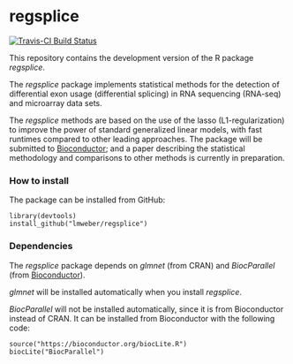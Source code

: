 regsplice
=========

[![Travis-CI Build Status](https://travis-ci.org/lmweber/regsplice.svg?branch=master)](https://travis-ci.org/lmweber/regsplice)

This repository contains the development version of the R package *regsplice*.

The *regsplice* package implements statistical methods for the detection of differential exon usage (differential splicing) in RNA sequencing (RNA-seq) and microarray data sets.

The *regsplice* methods are based on the use of the lasso (L1-regularization) to improve the power of standard generalized linear models, with fast runtimes compared to other leading approaches. The package will be submitted to [Bioconductor](http://bioconductor.org/); and a paper describing the statistical methodology and comparisons to other methods is currently in preparation.


### How to install

The package can be installed from GitHub:

```{r}
library(devtools)
install_github("lmweber/regsplice")
```


### Dependencies

The *regsplice* package depends on *glmnet* (from CRAN) and *BiocParallel* (from [Bioconductor](http://bioconductor.org/)).

*glmnet* will be installed automatically when you install *regsplice*.

*BiocParallel* will not be installed automatically, since it is from Bioconductor instead of CRAN. It can be installed from Bioconductor with the following code:

```{r}
source("https://bioconductor.org/biocLite.R")
biocLite("BiocParallel")
```

